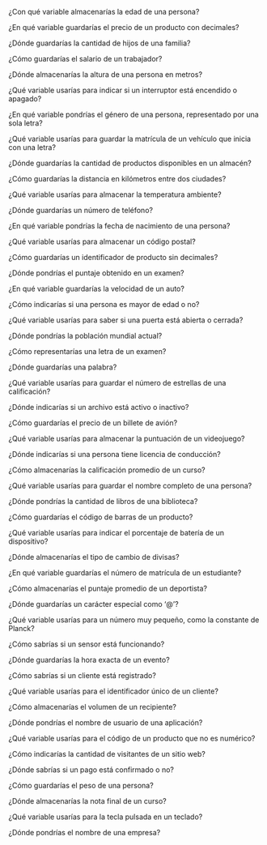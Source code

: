¿Con qué variable almacenarías la edad de una persona?

¿En qué variable guardarías el precio de un producto con decimales?

¿Dónde guardarías la cantidad de hijos de una familia?

¿Cómo guardarías el salario de un trabajador?

¿Dónde almacenarías la altura de una persona en metros?

¿Qué variable usarías para indicar si un interruptor está encendido o apagado?

¿En qué variable pondrías el género de una persona, representado por una sola letra?

¿Qué variable usarías para guardar la matrícula de un vehículo que inicia con una letra?

¿Dónde guardarías la cantidad de productos disponibles en un almacén?

¿Cómo guardarías la distancia en kilómetros entre dos ciudades?

¿Qué variable usarías para almacenar la temperatura ambiente?

¿Dónde guardarías un número de teléfono?

¿En qué variable pondrías la fecha de nacimiento de una persona?

¿Qué variable usarías para almacenar un código postal?

¿Cómo guardarías un identificador de producto sin decimales?

¿Dónde pondrías el puntaje obtenido en un examen?

¿En qué variable guardarías la velocidad de un auto?

¿Cómo indicarías si una persona es mayor de edad o no?

¿Qué variable usarías para saber si una puerta está abierta o cerrada?

¿Dónde pondrías la población mundial actual?

¿Cómo representarías una letra de un examen?

¿Dónde guardarías una palabra?

¿Qué variable usarías para guardar el número de estrellas de una calificación?

¿Dónde indicarías si un archivo está activo o inactivo?

¿Cómo guardarías el precio de un billete de avión?

¿Qué variable usarías para almacenar la puntuación de un videojuego?

¿Dónde indicarías si una persona tiene licencia de conducción?

¿Cómo almacenarías la calificación promedio de un curso?

¿Qué variable usarías para guardar el nombre completo de una persona?

¿Dónde pondrías la cantidad de libros de una biblioteca?

¿Cómo guardarías el código de barras de un producto?

¿Qué variable usarías para indicar el porcentaje de batería de un dispositivo?

¿Dónde almacenarías el tipo de cambio de divisas?

¿En qué variable guardarías el número de matrícula de un estudiante?

¿Cómo almacenarías el puntaje promedio de un deportista?

¿Dónde guardarías un carácter especial como ‘@’?

¿Qué variable usarías para un número muy pequeño, como la constante de Planck?

¿Cómo sabrías si un sensor está funcionando?

¿Dónde guardarías la hora exacta de un evento?

¿Cómo sabrías si un cliente está registrado?

¿Qué variable usarías para el identificador único de un cliente?

¿Cómo almacenarías el volumen de un recipiente?

¿Dónde pondrías el nombre de usuario de una aplicación?

¿Qué variable usarías para el código de un producto que no es numérico?

¿Cómo indicarías la cantidad de visitantes de un sitio web?

¿Dónde sabrías si un pago está confirmado o no?

¿Cómo guardarías el peso de una persona?

¿Dónde almacenarías la nota final de un curso?

¿Qué variable usarías para la tecla pulsada en un teclado?

¿Dónde pondrías el nombre de una empresa?